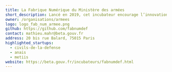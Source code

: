 ```yaml
---
title: La Fabrique Numérique du Ministère des armées
short_description: Lancé en 2019, cet incubateur encourage l’innovation au sein du <span class="fr-text--bold">ministère des Armées</span>.
owner: /organisations/armees
logo: logo_fab_num_armee.png
github: https://github.com/fabnumdef
contact: mathieu.mahr@beta.gouv.fr
address: 20 bis rue Balard, 75015 Paris
highlighted_startups:
  - civils-de-la-defense
  - anais
  - metiis
website: https://beta.gouv.fr/incubateurs/fabnumdef.html
---
```

